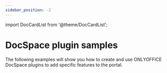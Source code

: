 ```yaml
---
sidebar_position: -2
---
```


import DocCardList from '@theme/DocCardList';

# DocSpace plugin samples

The following examples will show you how to create and use ONLYOFFICE DocSpace plugins to add specific features to the portal.

<DocCardList />
